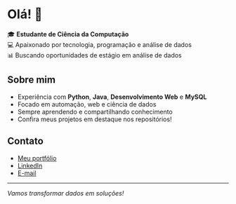 # Olá! 👋

🎓 **Estudante de Ciência da Computação**  
💻 Apaixonado por tecnologia, programação e análise de dados  
📊 Buscando oportunidades de estágio em análise de dados

## Sobre mim

- Experiência com **Python**, **Java**, **Desenvolvimento Web** e **MySQL**
- Focado em automação, web e ciência de dados
- Sempre aprendendo e compartilhando conhecimento
- Confira meus projetos em destaque nos repositórios!

## Contato

- [Meu portfólio](https://soares-j.github.io/Portfolio)
- [LinkedIn](https://www.linkedin.com/in/seu-usuario)
- [E-mail](mailto:joaogabrielbarreiros2004@gmail.com)

---

*Vamos transformar dados em soluções!*
